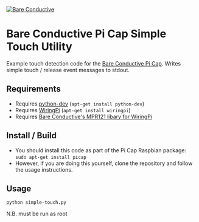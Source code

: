 [![Bare Conductive](http://bareconductive.com/assets/images/LOGO_256x106.png)](http://www.bareconductive.com/)

# Bare Conductive Pi Cap Simple Touch Utility

Example touch detection code for the [Bare Conductive Pi Cap](http://www.bareconductive.com/shop/pi-cap/). Writes simple touch / release event messages to stdout.

## Requirements

* Requires [python-dev](https://www.python.org/) (`apt-get install python-dev`)
* Requires [WiringPi](http://wiringpi.com/) (`apt-get install wiringpi`)
* Requires [Bare Conductive's MPR121 libary for WiringPi](https://github.com/BareConductive/wiringpi-mpr121)

## Install / Build

* You should install this code as part of the Pi Cap Raspbian package: `sudo apt-get install picap`    
* However, if you are doing this yourself, clone the repository and follow the usage instructions.

## Usage

    python simple-touch.py

N.B. must be run as root        
    